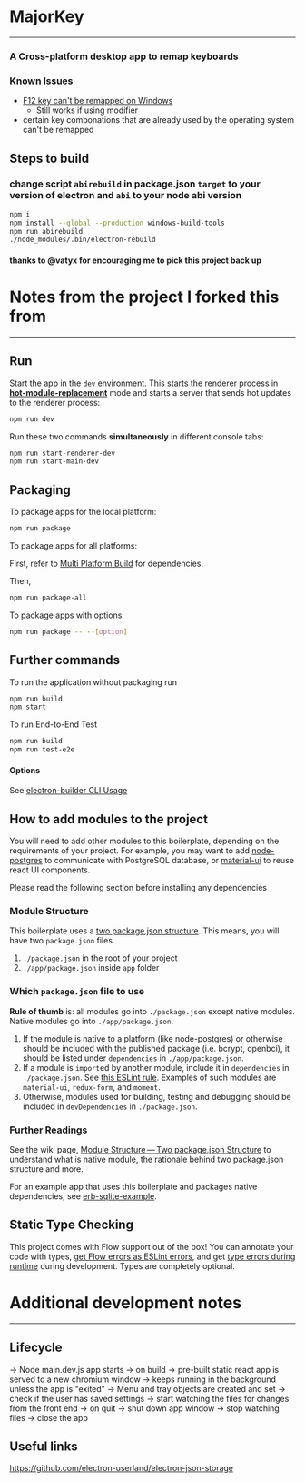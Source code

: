 # MajorKey
---

### A Cross-platform desktop app to remap keyboards

### Known Issues
- [F12 key can't be remapped on Windows](https://github.com/electron/electron/issues/5066)
  - Still works if using modifier
- certain key combonations that are already used by the operating system can't be remapped

## Steps to build

### change script `abirebuild` in package.json `target` to your version of electron and `abi` to your node abi version

```bash
npm i 
npm install --global --production windows-build-tools
npm run abirebuild
./node_modules/.bin/electron-rebuild
```

#### thanks to @vatyx for encouraging me to pick this project back up

# Notes from the project I forked this from
---

## Run

Start the app in the `dev` environment. This starts the renderer process in [**hot-module-replacement**](https://webpack.js.org/guides/hmr-react/) mode and starts a server that sends hot updates to the renderer process:

```bash
npm run dev
```

Run these two commands __simultaneously__ in different console tabs:

```bash
npm run start-renderer-dev
npm run start-main-dev
```

## Packaging

To package apps for the local platform:

```bash
npm run package
```

To package apps for all platforms:

First, refer to [Multi Platform Build](https://github.com/electron-userland/electron-builder/wiki/Multi-Platform-Build) for dependencies.

Then,
```bash
npm run package-all
```

To package apps with options:

```bash
npm run package -- --[option]
```

## Further commands

To run the application without packaging run

```bash
npm run build
npm start
```

To run End-to-End Test

```bash
npm run build
npm run test-e2e
```

#### Options

See [electron-builder CLI Usage](https://github.com/electron-userland/electron-builder#cli-usage)

## How to add modules to the project

You will need to add other modules to this boilerplate, depending on the requirements of your project. For example, you may want to add [node-postgres](https://github.com/brianc/node-postgres) to communicate with PostgreSQL database, or 
[material-ui](http://www.material-ui.com/) to reuse react UI components.

 Please read the following section before installing any dependencies 

### Module Structure

This boilerplate uses a [two package.json structure](https://github.com/electron-userland/electron-builder/wiki/Two-package.json-Structure). This means, you will have two `package.json` files.

1. `./package.json` in the root of your project
1. `./app/package.json` inside `app` folder

### Which `package.json` file to use

**Rule of thumb** is: all modules go into `./package.json` except native modules. Native modules go into `./app/package.json`.

1. If the module is native to a platform (like node-postgres) or otherwise should be included with the published package (i.e. bcrypt, openbci), it should be listed under `dependencies` in `./app/package.json`.
2. If a module is `import`ed by another module, include it in `dependencies` in `./package.json`.   See [this ESLint rule](https://github.com/benmosher/eslint-plugin-import/blob/master/docs/rules/no-extraneous-dependencies.md). Examples of such modules are `material-ui`, `redux-form`, and `moment`.
3. Otherwise, modules used for building, testing and debugging should be included in `devDependencies` in `./package.json`.

### Further Readings

See the wiki page, [Module Structure — Two package.json Structure](https://github.com/chentsulin/electron-react-boilerplate/wiki/Module-Structure----Two-package.json-Structure) to understand what is native module, the rationale behind two package.json structure and more.

For an example app that uses this boilerplate and packages native dependencies, see [erb-sqlite-example](https://github.com/amilajack/erb-sqlite-example).

## Static Type Checking
This project comes with Flow support out of the box! You can annotate your code with types, [get Flow errors as ESLint errors](https://github.com/amilajack/eslint-plugin-flowtype-errors), and get [type errors during runtime](https://github.com/codemix/flow-runtime) during development. Types are completely optional.


# Additional development notes
---
## Lifecycle
-> Node main.dev.js app starts
  -> on build
    -> pre-built static react app is served to a new chromium window
      -> keeps running in the background unless the app is "exited"
    -> Menu and tray objects are created and set
    -> check if the user has saved settings
    -> start watching the files for changes from the front end
  -> on quit
    -> shut down app window
    -> stop watching files
    -> close the app
    

## Useful links
https://github.com/electron-userland/electron-json-storage


